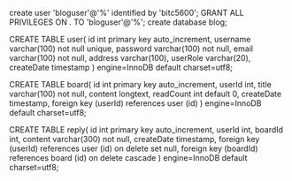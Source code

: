 create user 'bloguser'@'%' identified by 'bitc5600';
GRANT ALL PRIVILEGES ON _._ TO 'bloguser'@'%';
create database blog;

CREATE TABLE user(
id int primary key auto_increment,
username varchar(100) not null unique,
password varchar(100) not null,
email varchar(100) not null,
address varchar(100),
userRole varchar(20),
createDate timestamp
) engine=InnoDB default charset=utf8;

CREATE TABLE board(
id int primary key auto_increment,
userId int,
title varchar(100) not null,
content longtext,
readCount int default 0,
createDate timestamp,
foreign key (userId) references user (id)
) engine=InnoDB default charset=utf8;

CREATE TABLE reply(
id int primary key auto_increment,
userId int,
boardId int,
content varchar(300) not null,
createDate timestamp,
foreign key (userId) references user (id) on delete set null,
foreign key (boardId) references board (id) on delete cascade
) engine=InnoDB default charset=utf8;
